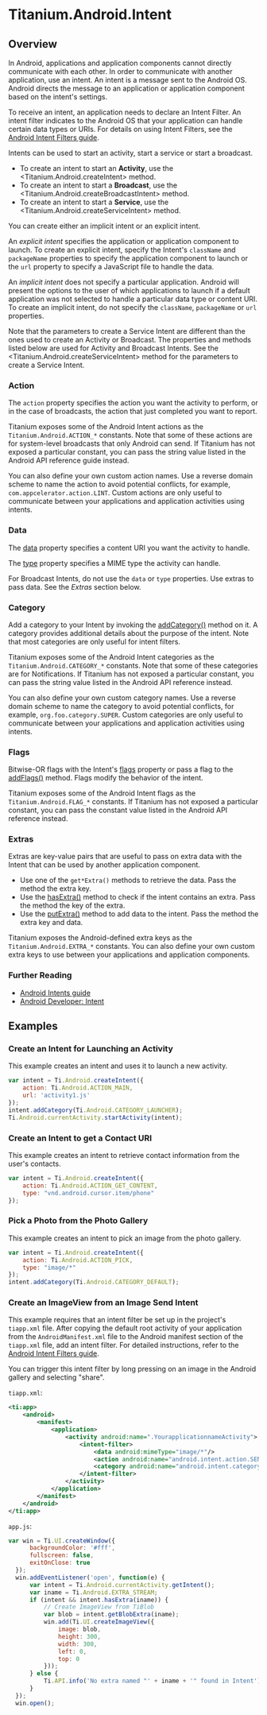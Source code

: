 # Titanium.Android.Intent

<TypeHeader/>

## Overview

In Android, applications and application components cannot directly communicate with each other.
In order to communicate with another application, use an intent. An intent is a message sent
to the Android OS. Android directs the message to an application or application component based
on the intent's settings.

To receive an intent, an application needs to declare an Intent Filter. An intent filter
indicates to the Android OS that your application can handle certain data types or URIs.
For details on using Intent Filters, see the
[Android Intent Filters guide](https://docs.appcelerator.com/platform/latest/#!/guide/Android_Intent_Filters).

Intents can be used to start an activity, start a service or start a broadcast.

  * To create an intent to start an **Activity**, use the <Titanium.Android.createIntent> method.
  * To create an intent to start a **Broadcast**, use the <Titanium.Android.createBroadcastIntent> method.
  * To create an intent to start a **Service**, use the <Titanium.Android.createServiceIntent> method.

You can create either an implicit intent or an explicit intent.

An *explicit intent* specifies the application or application component to launch. To create an
explicit intent, specify the Intent's `className` and `packageName` properties to specify the
application component to launch or the `url` property to specify a JavaScript file to handle
the data.

An *implicit intent* does not specify a particular application.  Android will present the options
to the user of which applications to launch if a default application was not selected to handle
a particular data type or content URI. To create an implicit intent, do not specify the
`className`, `packageName` or `url` properties.

Note that the parameters to create a Service Intent are different than the ones used to
create an Activity or Broadcast.  The properties and methods listed below
are used for Activity and Broadcast Intents.  See the <Titanium.Android.createServiceIntent> method
for the parameters to create a Service Intent.

### Action

The `action` property specifies the action you want the activity to perform, or in the case of
broadcasts, the action that just completed you want to report.

Titanium exposes some of the Android Intent actions as the `Titanium.Android.ACTION_*` constants.
Note that some of these actions are for system-level broadcasts that only Android can send.
If Titanium has not exposed a particular constant, you can pass the string value listed in the
Android API reference guide instead.

You can also define your own custom action names. Use a reverse domain scheme to name the
action to avoid potential conflicts, for example, `com.appcelerator.action.LINT`.
Custom actions are only useful to communicate between your applications and application
activities using intents.

### Data

The [data](Titanium.Android.Intent.data) property specifies a content URI you want the activity to handle.

The [type](Titanium.Android.Intent.type) property specifies a MIME type the activity can handle.

For Broadcast Intents, do not use the `data` or `type` properties. Use extras to pass data.
See the *Extras* section below.

### Category

Add a category to your Intent by invoking the [addCategory()](Titanium.Android.Intent.addCategory)
method on it.  A category provides additional details about the purpose of the intent.
Note that most categories are only useful for intent filters.

Titanium exposes some of the Android Intent categories as the `Titanium.Android.CATEGORY_*` constants.
Note that some of these categories are for Notifications.  If Titanium has not exposed a
particular constant, you can pass the string value listed in the Android API reference instead.

You can also define your own custom category names. Use a reverse domain scheme to name the
category to avoid potential conflicts, for example, `org.foo.category.SUPER`.
Custom categories are only useful to communicate between your applications and application
activities using intents.

### Flags

Bitwise-OR flags with the Intent's [flags](Titanium.Android.Intent.flags) property
or pass a flag to the [addFlags()](Titanium.Android.Intent.addFlags) method.
Flags modify the behavior of the intent.

Titanium exposes some of the Android Intent flags as the `Titanium.Android.FLAG_*` constants.
If Titanium has not exposed a particular constant, you can pass the constant value listed in
the Android API reference instead.

### Extras

Extras are key-value pairs that are useful to pass on extra data with the Intent that can be
used by another application component.

  * Use one of the `get*Extra()` methods to retrieve the data. Pass the method the extra key.
  * Use the [hasExtra()](Titanium.Android.Intent.hasExtra) method to check if the intent contains an extra.
    Pass the method the key of the extra.
  * Use the [putExtra()](Titanium.Android.Intent.putExtra) method to add data to the intent.
    Pass the method the extra key and data.

Titanium exposes the Android-defined extra keys as the `Titanium.Android.EXTRA_*` constants.
You can also define your own custom extra keys to use between your applications and application
components.

### Further Reading

  * [Android Intents guide](https://docs.appcelerator.com/platform/latest/#!/guide/Android_Intents)
  * [Android Developer: Intent](https://developer.android.com/reference/android/content/Intent.html)

## Examples

### Create an Intent for Launching an Activity

This example creates an intent and uses it to launch a new activity.

``` js
var intent = Ti.Android.createIntent({
    action: Ti.Android.ACTION_MAIN,
    url: 'activity1.js'
});
intent.addCategory(Ti.Android.CATEGORY_LAUNCHER);
Ti.Android.currentActivity.startActivity(intent);
```

### Create an Intent to get a Contact URI

This example creates an intent to retrieve contact information from the user's
contacts.

``` js
var intent = Ti.Android.createIntent({
    action: Ti.Android.ACTION_GET_CONTENT,
    type: "vnd.android.cursor.item/phone"
});
```

### Pick a Photo from the Photo Gallery

This example creates an intent to pick an image from the photo gallery.

``` js
var intent = Ti.Android.createIntent({
    action: Ti.Android.ACTION_PICK,
    type: "image/*"
});
intent.addCategory(Ti.Android.CATEGORY_DEFAULT);
```

### Create an ImageView from an Image Send Intent

This example requires that an intent filter be set up in the project's `tiapp.xml` file.
After copying the default root activity of your application from the `AndroidManifest.xml`
file to the Android manifest section of the `tiapp.xml` file, add an intent filter.
For detailed instructions, refer to the
[Android Intent Filters guide](https://docs.appcelerator.com/platform/latest/#!/guide/Android_Intent_Filters).

You can trigger this intent filter by long pressing on an image in the Android gallery
and selecting "share".

`tiapp.xml`:
``` xml
<ti:app>
    <android>
        <manifest>
            <application>
                <activity android:name=".YourapplicationnameActivity">
                    <intent-filter>
                        <data android:mimeType="image/*"/>
                        <action android:name="android.intent.action.SEND"/>
                        <category android:name="android.intent.category.DEFAULT"/>
                    </intent-filter>
                </activity>
            </application>
        </manifest>
    </android>
</ti:app>
```

`app.js`:
``` js
var win = Ti.UI.createWindow({
      backgroundColor: '#fff',
      fullscreen: false,
      exitOnClose: true
  });
  win.addEventListener('open', function(e) {
      var intent = Ti.Android.currentActivity.getIntent();
      var iname = Ti.Android.EXTRA_STREAM;
      if (intent && intent.hasExtra(iname)) {
          // Create ImageView from TiBlob
          var blob = intent.getBlobExtra(iname);
          win.add(Ti.UI.createImageView({
              image: blob,
              height: 300,
              width: 300,
              left: 0,
              top: 0
          }));
      } else {
          Ti.API.info('No extra named "' + iname + '" found in Intent');
      }
  });
  win.open();
  ```

<ApiDocs/>
